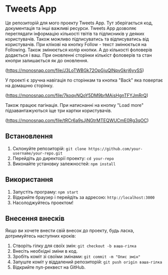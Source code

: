 # Tweets App

Це репозиторій для мого проекту Tweets App. Тут зберігається код, документація
та інші важливі ресурси. Tweets App дозволяє переглядати інформацію кількості
твітів та підписників у деяких користувачів. Також можливо підписуватись та
відписуватись від користувачів. При клікові на кнопку Follow - текст змінюється
на Following. Також змінюється колір кнопки. А до кількості фоловерів додається
і ваш. При оновленні сторінки кількіст фоловерів та стан кнопри залишається як
до оновлення.

(https://monosnap.com/file/J3LoTWBGk72OpGjuQINpvGkrj6yvSS)

У проекті є зручна навігація по сторінкам та кнопка "Back" яка повертає на
домашню сторінку.

(https://monosnap.com/file/7koqvNQoY5DM9brMAisHgnTFYJmRrQ)

Також працює пагінація. При натиснанні на кнопку "Load more" підзавантажуються
іще три картки користувачів.

(https://monosnap.com/file/tRCr6a9sJjNGtrMTEQWUCmE0Rg3qOC)

## Встановлення

1. Склонуйте репозиторій:
   `git clone https://github.com/your-username/your-repo.git`
2. Перейдіть до директорії проекту: `cd your-repo`
3. Виконайте установку залежностей: `npm install`

## Використання

1. Запустіть програму: `npm start`
2. Відкрийте браузер і перейдіть за адресою: `http://localhost:3000`
3. Насолоджуйтесь проектом!

## Внесення внесків

Якщо ви хочете внести свій внесок до проекту, будь ласка, дотримуйтесь наступних
кроків:

1. Створіть гілку для своїх змін: `git checkout -b ваша-гілка`
2. Внесіть необхідні зміни в код.
3. Зробіть коміт зі своїми змінами: `git commit -m "Опис змін"`
4. Запуште коміт у віддалений репозиторій: `git push origin ваша-гілка`
5. Відкрийте пул-реквест на GitHub.
